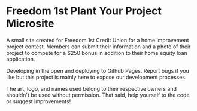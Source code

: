 # Freedom 1st Plant Your Project Microsite

A small site created for Freedom 1st Credit Union for a home improvement project contest. Members can submit their information and a photo of their project to compete for a $250 bonus in addition to their home equity loan application.

Developing in the open and deploying to Github Pages. Report bugs if you like but this project is mainly here to expose our development processes.

The art, logo, and names used belong to their respective owners and shouldn't be used without permission. That said, help yourself to the code or suggest improvements!
